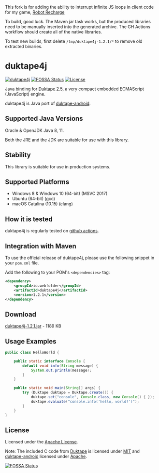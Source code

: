 This fork is for adding the ability to interrupt infinite JS loops in client
code for my game, [Robot Recharge](https://github.com/TheLogicMaster/robot-recharge)

To build, good luck. The Maven jar task works, but the produced libraries need to
be manually inserted into the generated archive. The GH Actions workflow
should create all of the native libraries. 

To test new builds, first delete `/tmp/duktape4j-1.2.1/*` to remove old extracted
binaries. 

# duktape4j

[![duktape4j](https://github.com/webfolderio/duktape4j/workflows/duktape4j/badge.svg)](https://github.com/webfolderio/duktape4j/actions) [![FOSSA Status](https://app.fossa.io/api/projects/git%2Bgithub.com%2Fwebfolderio%2Fduktape4j.svg?type=shield)](https://app.fossa.io/projects/git%2Bgithub.com%2Fwebfolderio%2Fduktape4j?ref=badge_shield) [![License](https://img.shields.io/badge/license-Apache-blue.svg)](https://github.com/webfolderio/duktape4j/blob/master/LICENSE)

Java binding for [Duktape 2.5](https://github.com/svaarala/duktape), a very compact embedded ECMAScript (JavaScript) engine.

duktape4j is Java port of [duktape-android](https://github.com/square/duktape-android/).

Supported Java Versions
-----------------------

Oracle & OpenJDK Java 8, 11.

Both the JRE and the JDK are suitable for use with this library.

Stability
---------
This library is suitable for use in production systems.

Supported Platforms
-------------------
* Windows 8 & Windows 10 (64-bit) (MSVC 2017)
* Ubuntu (64-bit) (gcc)
* macOS Catalina (10.15) (clang)

How it is tested
----------------
duktape4j is regularly tested on [github actions](https://github.com/webfolderio/duktape4j/actions).

Integration with Maven
----------------------

To use the official release of duktape4j, please use the following snippet in your `pom.xml` file.

Add the following to your POM's `<dependencies>` tag:

```xml
<dependency>
    <groupId>io.webfolder</groupId>
    <artifactId>duktape4j</artifactId>
    <version>1.2.1</version>
</dependency>
```

Download
--------
[duktape4j-1.2.1.jar](https://search.maven.org/remotecontent?filepath=io/webfolder/duktape4j/1.2.1/duktape4j-1.2.1.jar) - 1189 KB

Usage Examples
--------------

```java
public class HelloWorld {

    public static interface Console {
        default void info(String message) {
            System.out.println(message);
        }
    }

    public static void main(String[] args) {
        try (Duktape duktape = Duktape.create()) {
            duktape.set("console", Console.class, new Console() { });
            duktape.evaluate("console.info('hello, world!')");
        }
    }
}
```

License
-------
Licensed under the [Apache License](https://github.com/webfolderio/duktape4j/blob/master/LICENSE).

Note: The included C code from [Duktape](https://github.com/svaarala/duktape) is licensed under [MIT](https://github.com/svaarala/duktape/blob/master/LICENSE.txt) and [duktape-android](https://github.com/square/duktape-android) licensed under [Apache](https://github.com/square/duktape-android/blob/master/LICENSE).

[![FOSSA Status](https://app.fossa.io/api/projects/git%2Bgithub.com%2Fwebfolderio%2Fduktape4j.svg?type=large)](https://app.fossa.io/projects/git%2Bgithub.com%2Fwebfolderio%2Fduktape4j?ref=badge_large)
